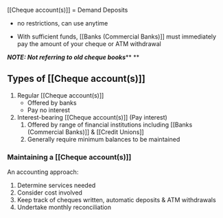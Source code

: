[[Cheque account(s)]] = Demand Deposits
- no restrictions, can use anytime

- With sufficient funds, [[Banks (Commercial Banks)]] must immediately pay the amount of your cheque or ATM withdrawal

***NOTE: Not referring to old cheque books*****
**
## Types of [[Cheque account(s)]]
1. Regular [[Cheque account(s)]]
	- Offered by banks
	- Pay no interest
2. Interest-bearing [[Cheque account(s)]] (Pay interest)
	1. Offered by range of financial institutions including [[Banks (Commercial Banks)]] & [[Credit Unions]]
	2. Generally require minimum balances to be maintained

### Maintaining a [[Cheque account(s)]]
An accounting approach:
1. Determine services needed
2. Consider cost involved
3. Keep track of cheques written, automatic deposits & ATM withdrawals
4. Undertake monthly reconciliation
